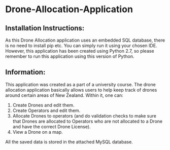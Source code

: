 # Drone-Allocation-Application

## Installation Instructions:
As this Drone Allocation application uses an embedded SQL database, there is no need to install pip etc. You can simply run it using your chosen IDE. However, this application has been created using Python 2.7, so please remember to run this application using this version of Python.

## Information:
This application was created as a part of a university course. The drone allocation application basically allows users to help keep track of drones around certain areas of New Zealand. Within it, one can:
1. Create Drones and edit them.
2. Create Operators and edit them.
3. Allocate Drones to operators (and do validation checks to make sure that Drones are allocated to Operators who are not allocated to a Drone and have the correct Drone License).
4. View a Drone on a map.

All the saved data is stored in the attached MySQL database.
